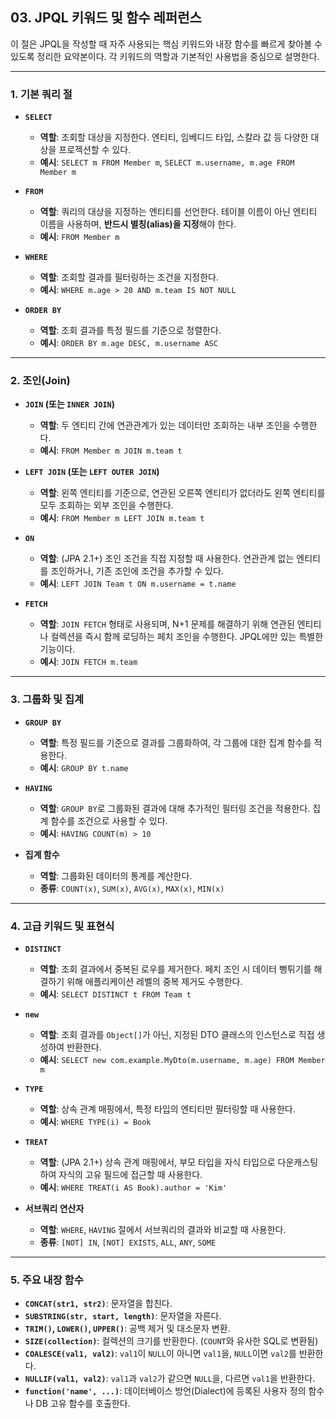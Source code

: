 ## 03. JPQL 키워드 및 함수 레퍼런스

이 절은 JPQL을 작성할 때 자주 사용되는 핵심 키워드와 내장 함수를 빠르게 찾아볼 수 있도록 정리한 요약본이다. 각 키워드의 역할과 기본적인 사용법을 중심으로 설명한다.

---

### **1. 기본 쿼리 절**

* **`SELECT`**
    * **역할**: 조회할 대상을 지정한다. 엔티티, 임베디드 타입, 스칼라 값 등 다양한 대상을 프로젝션할 수 있다.
    * **예시**: `SELECT m FROM Member m`, `SELECT m.username, m.age FROM Member m`

* **`FROM`**
    * **역할**: 쿼리의 대상을 지정하는 엔티티를 선언한다. 테이블 이름이 아닌 엔티티 이름을 사용하며, **반드시 별칭(alias)을 지정**해야 한다.
    * **예시**: `FROM Member m`

* **`WHERE`**
    * **역할**: 조회할 결과를 필터링하는 조건을 지정한다.
    * **예시**: `WHERE m.age > 20 AND m.team IS NOT NULL`

* **`ORDER BY`**
    * **역할**: 조회 결과를 특정 필드를 기준으로 정렬한다.
    * **예시**: `ORDER BY m.age DESC, m.username ASC`

---

### **2. 조인(Join)**

* **`JOIN` (또는 `INNER JOIN`)**
    * **역할**: 두 엔티티 간에 연관관계가 있는 데이터만 조회하는 내부 조인을 수행한다.
    * **예시**: `FROM Member m JOIN m.team t`

* **`LEFT JOIN` (또는 `LEFT OUTER JOIN`)**
    * **역할**: 왼쪽 엔티티를 기준으로, 연관된 오른쪽 엔티티가 없더라도 왼쪽 엔티티를 모두 조회하는 외부 조인을 수행한다.
    * **예시**: `FROM Member m LEFT JOIN m.team t`

* **`ON`**
    * **역할**: (JPA 2.1+) 조인 조건을 직접 지정할 때 사용한다. 연관관계 없는 엔티티를 조인하거나, 기존 조인에 조건을 추가할 수 있다.
    * **예시**: `LEFT JOIN Team t ON m.username = t.name`

* **`FETCH`**
    * **역할**: `JOIN FETCH` 형태로 사용되며, N+1 문제를 해결하기 위해 연관된 엔티티나 컬렉션을 즉시 함께 로딩하는 페치 조인을 수행한다. JPQL에만 있는 특별한 기능이다.
    * **예시**: `JOIN FETCH m.team`

---

### **3. 그룹화 및 집계**

* **`GROUP BY`**
    * **역할**: 특정 필드를 기준으로 결과를 그룹화하여, 각 그룹에 대한 집계 함수를 적용한다.
    * **예시**: `GROUP BY t.name`

* **`HAVING`**
    * **역할**: `GROUP BY`로 그룹화된 결과에 대해 추가적인 필터링 조건을 적용한다. 집계 함수를 조건으로 사용할 수 있다.
    * **예시**: `HAVING COUNT(m) > 10`

* **집계 함수**
    * **역할**: 그룹화된 데이터의 통계를 계산한다.
    * **종류**: `COUNT(x)`, `SUM(x)`, `AVG(x)`, `MAX(x)`, `MIN(x)`

---

### **4. 고급 키워드 및 표현식**

* **`DISTINCT`**
    * **역할**: 조회 결과에서 중복된 로우를 제거한다. 페치 조인 시 데이터 뻥튀기를 해결하기 위해 애플리케이션 레벨의 중복 제거도 수행한다.
    * **예시**: `SELECT DISTINCT t FROM Team t`

* **`new`**
    * **역할**: 조회 결과를 `Object[]`가 아닌, 지정된 DTO 클래스의 인스턴스로 직접 생성하여 반환한다.
    * **예시**: `SELECT new com.example.MyDto(m.username, m.age) FROM Member m`

* **`TYPE`**
    * **역할**: 상속 관계 매핑에서, 특정 타입의 엔티티만 필터링할 때 사용한다.
    * **예시**: `WHERE TYPE(i) = Book`

* **`TREAT`**
    * **역할**: (JPA 2.1+) 상속 관계 매핑에서, 부모 타입을 자식 타입으로 다운캐스팅하여 자식의 고유 필드에 접근할 때 사용한다.
    * **예시**: `WHERE TREAT(i AS Book).author = 'Kim'`

* **서브쿼리 연산자**
    * **역할**: `WHERE`, `HAVING` 절에서 서브쿼리의 결과와 비교할 때 사용한다.
    * **종류**: `[NOT] IN`, `[NOT] EXISTS`, `ALL`, `ANY`, `SOME`

---

### **5. 주요 내장 함수**

* **`CONCAT(str1, str2)`**: 문자열을 합친다.
* **`SUBSTRING(str, start, length)`**: 문자열을 자른다.
* **`TRIM()`, `LOWER()`, `UPPER()`**: 공백 제거 및 대소문자 변환.
* **`SIZE(collection)`**: 컬렉션의 크기를 반환한다. (`COUNT`와 유사한 SQL로 변환됨)
* **`COALESCE(val1, val2)`**: `val1`이 `NULL`이 아니면 `val1`을, `NULL`이면 `val2`를 반환한다.
* **`NULLIF(val1, val2)`**: `val1`과 `val2`가 같으면 `NULL`을, 다르면 `val1`을 반환한다.
* **`function('name', ...)`**: 데이터베이스 방언(Dialect)에 등록된 사용자 정의 함수나 DB 고유 함수를 호출한다.